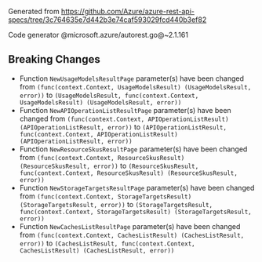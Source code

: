 Generated from https://github.com/Azure/azure-rest-api-specs/tree/3c764635e7d442b3e74caf593029fcd440b3ef82

Code generator @microsoft.azure/autorest.go@~2.1.161

## Breaking Changes

- Function `NewUsageModelsResultPage` parameter(s) have been changed from `(func(context.Context, UsageModelsResult) (UsageModelsResult, error))` to `(UsageModelsResult, func(context.Context, UsageModelsResult) (UsageModelsResult, error))`
- Function `NewAPIOperationListResultPage` parameter(s) have been changed from `(func(context.Context, APIOperationListResult) (APIOperationListResult, error))` to `(APIOperationListResult, func(context.Context, APIOperationListResult) (APIOperationListResult, error))`
- Function `NewResourceSkusResultPage` parameter(s) have been changed from `(func(context.Context, ResourceSkusResult) (ResourceSkusResult, error))` to `(ResourceSkusResult, func(context.Context, ResourceSkusResult) (ResourceSkusResult, error))`
- Function `NewStorageTargetsResultPage` parameter(s) have been changed from `(func(context.Context, StorageTargetsResult) (StorageTargetsResult, error))` to `(StorageTargetsResult, func(context.Context, StorageTargetsResult) (StorageTargetsResult, error))`
- Function `NewCachesListResultPage` parameter(s) have been changed from `(func(context.Context, CachesListResult) (CachesListResult, error))` to `(CachesListResult, func(context.Context, CachesListResult) (CachesListResult, error))`
